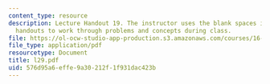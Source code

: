 ```yaml
---
content_type: resource
description: Lecture Handout 19. The instructor uses the blank spaces in these lecture
  handouts to work through problems and concepts during class.
file: https://ol-ocw-studio-app-production.s3.amazonaws.com/courses/16-30-estimation-and-control-of-aerospace-systems-spring-2004/576d95a6effe9a30212f1f931dac423b_l29.pdf
file_type: application/pdf
resourcetype: Document
title: l29.pdf
uid: 576d95a6-effe-9a30-212f-1f931dac423b
---
```

